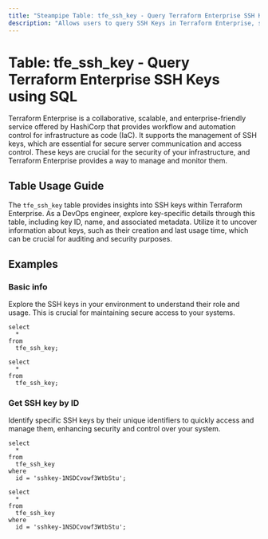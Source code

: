 ```yaml
---
title: "Steampipe Table: tfe_ssh_key - Query Terraform Enterprise SSH Keys using SQL"
description: "Allows users to query SSH Keys in Terraform Enterprise, specifically the key details, providing insights into key management and potential security issues."
---
```


# Table: tfe_ssh_key - Query Terraform Enterprise SSH Keys using SQL

Terraform Enterprise is a collaborative, scalable, and enterprise-friendly service offered by HashiCorp that provides workflow and automation control for infrastructure as code (IaC). It supports the management of SSH keys, which are essential for secure server communication and access control. These keys are crucial for the security of your infrastructure, and Terraform Enterprise provides a way to manage and monitor them.

## Table Usage Guide

The `tfe_ssh_key` table provides insights into SSH keys within Terraform Enterprise. As a DevOps engineer, explore key-specific details through this table, including key ID, name, and associated metadata. Utilize it to uncover information about keys, such as their creation and last usage time, which can be crucial for auditing and security purposes.

## Examples

### Basic info
Explore the SSH keys in your environment to understand their role and usage. This is crucial for maintaining secure access to your systems.

```sql+postgres
select
  *
from
  tfe_ssh_key;
```

```sql+sqlite
select
  *
from
  tfe_ssh_key;
```

### Get SSH key by ID
Identify specific SSH keys by their unique identifiers to quickly access and manage them, enhancing security and control over your system.

```sql+postgres
select
  *
from
  tfe_ssh_key
where
  id = 'sshkey-1NSDCvowf3WtbStu';
```

```sql+sqlite
select
  *
from
  tfe_ssh_key
where
  id = 'sshkey-1NSDCvowf3WtbStu';
```